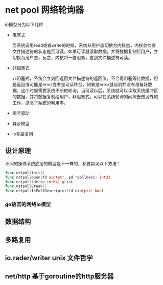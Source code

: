 # net pool  网络轮询器
io模型分为以下几种
- 阻塞式

    当系统调用read或者write的时候，系统从用户态切换为内核态，内核会检查文件描述符的状态是否可读，如果可读就读取数据，并将数据复制给用户，并切换为用户态，反之，内核将一直阻塞，直到文件描述符可读。
- 非阻塞式
    
    非阻塞式，系统会立刻回返回文件描述符的返回值，不会再阻塞等待数据，但是返回值可能是error或者是可读转台，如果是error就证明并没有准备好数据，这个时候需要系统不断的轮询，当可读以后，系统就可以读取系统缓冲区的数据，并将数据复制给用户，非阻塞式，可以在系统轮询的间隙去做另外的工作，提高了系统的利用率。
- 信号驱动
- 异步模型
- io多路复用
## 设计原理
不同的操作系统底层的模型是不一样的，都要实现以下方法：

```go
func netpollinit()
func netpollopen(fd uintptr, pd *pollDesc) int32
func netpoll(delta int64) gList
func netpollBreak()
func netpollIsPollDescriptor(fd uintptr) bool
```
### go语言的网络io模型
## 数据结构
## 多路复用
## io.rader/writer unix 文件哲学
## net/http 基于goroutine的http服务器